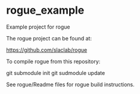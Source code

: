 # rogue_example
Example project for rogue

The rogue project can be found at:

https://github.com/slaclab/rogue

To compile rogue from this repository:

git submodule init
git sudmodule update

See rogue/Readme files for rogue build instructions.
